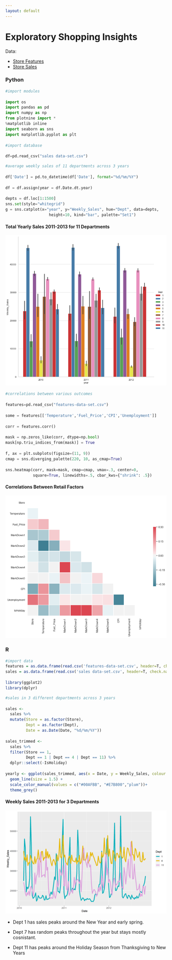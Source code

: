 ```yaml
---
layout: default
---
```


# Exploratory Shopping Insights

Data: 
* [Store Features](./shopping/features-data-set.csv)
* [Store Sales](./shopping/sales-data-set.csv)

### Python

```python
#import modules

import os
import pandas as pd 
import numpy as np
from plotnine import *
%matplotlib inline
import seaborn as sns
import matplotlib.pyplot as plt

#import database

df=pd.read_csv("sales data-set.csv")
```
```python
#average weekly sales of 11 departments across 3 years

df['Date'] = pd.to_datetime(df['Date'], format="%d/%m/%Y")

df = df.assign(year = df.Date.dt.year)

depts = df.loc[1:1500]
sns.set(style="whitegrid")
g = sns.catplot(x="year", y="Weekly_Sales", hue="Dept", data=depts,
                   height=10, kind="bar", palette="Set1")
```
#### Total Yearly Sales 2011-2013 for 11 Departments
![Calls](shopping/11depts.png "Calls")

```python
#correlations between various outcomes

features=pd.read_csv("features-data-set.csv") 

some = features[['Temperature','Fuel_Price','CPI','Unemployment']]

corr = features.corr()

mask = np.zeros_like(corr, dtype=np.bool)
mask[np.triu_indices_from(mask)] = True

f, ax = plt.subplots(figsize=(11, 9))
cmap = sns.diverging_palette(220, 10, as_cmap=True)

sns.heatmap(corr, mask=mask, cmap=cmap, vmax=.3, center=0,
            square=True, linewidths=.5, cbar_kws={"shrink": .5})            
```
#### Correlations Between Retail Factors
![Calls](shopping/corplot.png "Calls")

### R

```r
#import data
features = as.data.frame(read.csv('features-data-set.csv', header=T, check.names = FALSE))
sales = as.data.frame(read.csv('sales data-set.csv', header=T, check.names = FALSE))

library(ggplot2)
library(dplyr)
```
```r
#sales in 3 different departments across 3 years

sales <-
  sales %>%
  mutate(Store = as.factor(Store),
         Dept = as.factor(Dept),
         Date = as.Date(Date, "%d/%m/%Y"))

sales_trimmed <-
  sales %>%
  filter(Store == 1,
         Dept == 1 | Dept == 4 | Dept == 11) %>%
  dplyr::select(-IsHoliday)

yearly <- ggplot(sales_trimmed, aes(x = Date, y = Weekly_Sales, colour = Dept)) +
  geom_line(size = 1.5) +
  scale_color_manual(values = c("#00AFBB", "#E7B800","plum"))+
  theme_grey()
```
#### Weekly Sales 2011-2013 for 3 Departments
![Calls](shopping/yearlysales.png "Calls")

* Dept 1 has sales peaks around the New Year and early spring.

* Dept 7 has random peaks throughout the year but stays mostly cosnistant.

* Dept 11 has peaks around the Holiday Season from Thanksgiving to New Years
